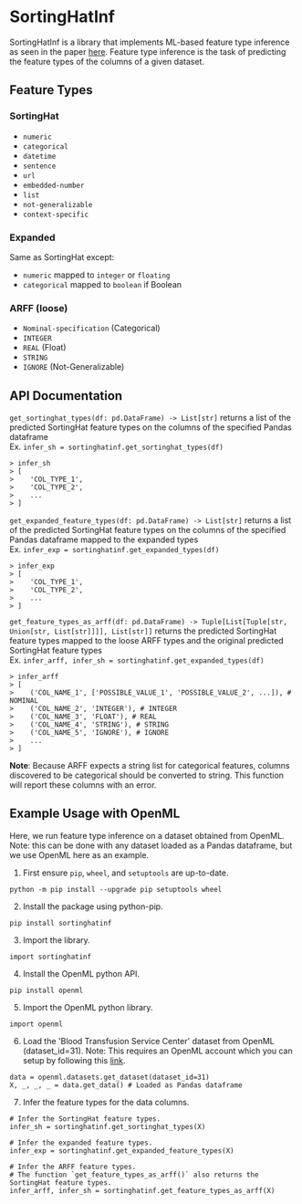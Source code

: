 # SortingHatInf

SortingHatInf is a library that implements ML-based feature type inference as seen in the paper [here](https://adalabucsd.github.io/papers/2021_SortingHat_SIGMOD.pdf). Feature type inference is the task of predicting the feature types of the columns of a given dataset.

## Feature Types
### SortingHat
- `numeric`
- `categorical`
- `datetime`
- `sentence`
- `url`
- `embedded-number`
- `list`
- `not-generalizable`
- `context-specific`

### Expanded
Same as SortingHat except:
- `numeric` mapped to `integer` or `floating`
- `categorical` mapped to `boolean` if Boolean

### ARFF (loose)
- `Nominal-specification` (Categorical)
- `INTEGER`
- `REAL` (Float)
- `STRING`
- `IGNORE` (Not-Generalizable)

## API Documentation
`get_sortinghat_types(df: pd.DataFrame) -> List[str]` returns a list of the predicted SortingHat feature types on the columns of the specified Pandas dataframe  
Ex. `infer_sh = sortinghatinf.get_sortinghat_types(df)`  
<pre><code>> infer_sh  
> [  
> &nbsp;  'COL_TYPE_1',  
> &nbsp;  'COL_TYPE_2',  
> &nbsp;  ...  
> ]  
</code></pre>

`get_expanded_feature_types(df: pd.DataFrame) -> List[str]` returns a list of the predicted SortingHat feature types on the columns of the specified Pandas dataframe mapped to the expanded types  
Ex. `infer_exp = sortinghatinf.get_expanded_types(df)`  
<pre><code>> infer_exp  
> [    
> &nbsp;  'COL_TYPE_1',  
> &nbsp;  'COL_TYPE_2',  
> &nbsp;  ...   
> ]  
</code></pre>

`get_feature_types_as_arff(df: pd.DataFrame) -> Tuple[List[Tuple[str, Union[str, List[str]]]], List[str]]` returns the predicted SortingHat feature types mapped to the loose ARFF types and the original predicted SortingHat feature types  
Ex. `infer_arff, infer_sh = sortinghatinf.get_expanded_types(df)`  
<pre><code>> infer_arff  
> [  
> &nbsp;  ('COL_NAME_1', ['POSSIBLE_VALUE_1', 'POSSIBLE_VALUE_2', ...]), # NOMINAL  
> &nbsp;  ('COL_NAME_2', 'INTEGER'), # INTEGER  
> &nbsp;  ('COL_NAME_3', 'FLOAT'), # REAL  
> &nbsp;  ('COL_NAME_4', 'STRING'), # STRING  
> &nbsp;  ('COL_NAME_5', 'IGNORE'), # IGNORE  
> &nbsp;  ...  
> ]  
</code></pre>

**Note**: Because ARFF expects a string list for categorical features, columns discovered to be categorical should be converted to string. This function will report these columns with an error.

## Example Usage with OpenML
Here, we run feature type inference on a dataset obtained from OpenML.
Note: this can be done with any dataset loaded as a Pandas dataframe, but we use OpenML here as an example.

1. First ensure `pip`, `wheel`, and `setuptools` are up-to-date.
```
python -m pip install --upgrade pip setuptools wheel
``` 
2. Install the package using python-pip.
```
pip install sortinghatinf
```
3. Import the library.
```
import sortinghatinf
```

4. Install the OpenML python API.
```
pip install openml
```

5. Import the OpenML python library.
```
import openml
```

6. Load the 'Blood Transfusion Service Center' dataset from OpenML (dataset_id=31).
Note: This requires an OpenML account which you can setup by following this [link](https://docs.openml.org/Python-start/).
```
data = openml.datasets.get_dataset(dataset_id=31)
X, _, _, _ = data.get_data() # Loaded as Pandas dataframe
```

7. Infer the feature types for the data columns.
```
# Infer the SortingHat feature types.
infer_sh = sortinghatinf.get_sortinghat_types(X)

# Infer the expanded feature types.
infer_exp = sortinghatinf.get_expanded_feature_types(X)

# Infer the ARFF feature types.
# The function `get_feature_types_as_arff()` also returns the SortingHat feature types.
infer_arff, infer_sh = sortinghatinf.get_feature_types_as_arff(X)
```



